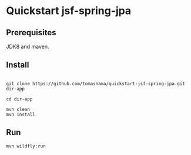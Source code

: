 # Quickstart jsf-spring-jpa



## Prerequisites

JDK8 and maven.

## Install
```shell

git clone https://github.com/tomasnama/quickstart-jsf-spring-jpa.git dir-app

cd dir-app

mvn clean
mvn install

```

## Run 
```shell
mvn wildfly:run

```
